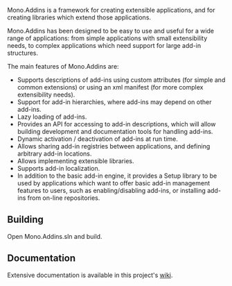 Mono.Addins is a framework for creating extensible applications, and for creating libraries which extend those applications.

Mono.Addins has been designed to be easy to use and useful for a wide range of applications: from simple applications with small extensibility needs, to complex applications which need support for large add-in structures.

The main features of Mono.Addins are:

* Supports descriptions of add-ins using custom attributes (for simple and common extensions) or using an xml manifest (for more complex extensibility needs).
* Support for add-in hierarchies, where add-ins may depend on other add-ins.
* Lazy loading of add-ins.
* Provides an API for accessing to add-in descriptions, which will allow building development and documentation tools for handling add-ins.
* Dynamic activation / deactivation of add-ins at run time.
* Allows sharing add-in registries between applications, and defining arbitrary add-in locations.
* Allows implementing extensible libraries.
* Supports add-in localization.
* In addition to the basic add-in engine, it provides a Setup library to be used by applications which want to offer basic add-in management features to users, such as enabling/disabling add-ins, or installing add-ins from on-line repositories.

## Building

Open Mono.Addins.sln and build.

## Documentation

Extensive documentation is available in this project's [wiki](https://github.com/mono/mono-addins/wiki). 
